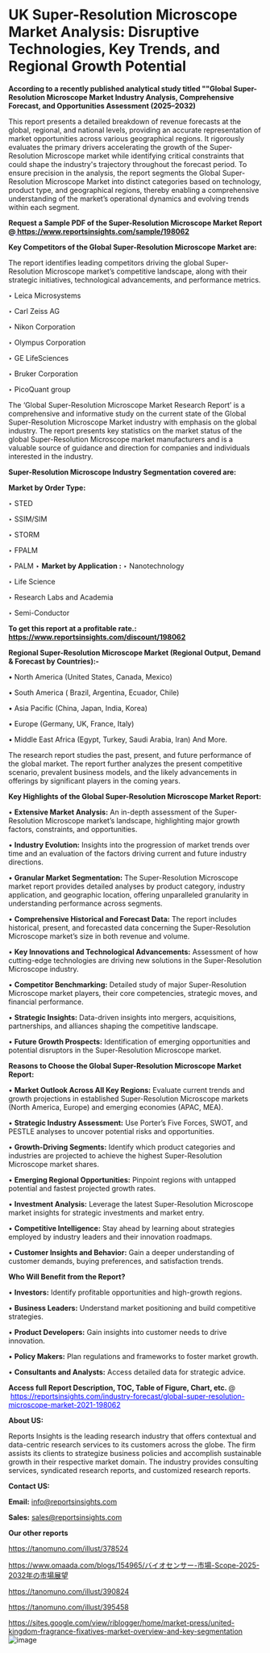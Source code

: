 # UK Super-Resolution Microscope Market Analysis: Disruptive Technologies, Key Trends, and Regional Growth Potential

<strong>According to a recently published analytical study titled ""Global Super-Resolution Microscope Market Industry Analysis, Comprehensive Forecast, and Opportunities Assessment (2025–2032)</strong>

This report presents a detailed breakdown of revenue forecasts at the global, regional, and national levels, providing an accurate representation of market opportunities across various geographical regions. It rigorously evaluates the primary drivers accelerating the growth of the Super-Resolution Microscope market while identifying critical constraints that could shape the industry's trajectory throughout the forecast period. To ensure precision in the analysis, the report segments the Global Super-Resolution Microscope Market into distinct categories based on technology, product type, and geographical regions, thereby enabling a comprehensive understanding of the market’s operational dynamics and evolving trends within each segment.

<strong>Request a Sample PDF of the Super-Resolution Microscope Market Report </strong><strong>@<a href=https://www.reportsinsights.com/sample/198062 style=color:#0000ff;> https://www.reportsinsights.com/sample/198062</a></strong></font>

<strong>Key Competitors of the Global Super-Resolution Microscope Market are:</strong>

The report identifies leading competitors driving the global Super-Resolution Microscope market’s competitive landscape, along with their strategic initiatives, technological advancements, and performance metrics.

‣ Leica Microsystems

‣ Carl Zeiss AG

‣ Nikon Corporation

‣ Olympus Corporation

‣ GE LifeSciences

‣ Bruker Corporation

‣ PicoQuant group

The ‘Global Super-Resolution Microscope Market Research Report’ is a comprehensive and informative study on the current state of the Global Super-Resolution Microscope Market industry with emphasis on the global industry. The report presents key statistics on the market status of the global Super-Resolution Microscope market manufacturers and is a valuable source of guidance and direction for companies and individuals interested in the industry.

<strong>Super-Resolution Microscope Industry Segmentation covered are:</strong>

<strong>Market by Order Type: </strong>

‣ STED

‣ SSIM/SIM

‣ STORM

‣ FPALM

‣ PALM
‣ 
<strong>Market by Application :</strong>
‣ Nanotechnology

‣ Life Science

‣ Research Labs and Academia

‣ Semi-Conductor

<strong>To get this report at a profitable rate.: <a href=https://www.reportsinsights.com/discount/198062 style=color:#0000ff;>https://www.reportsinsights.com/discount/198062</a></strong></font>

<strong>Regional Super-Resolution Microscope Market (Regional Output, Demand &amp; Forecast by Countries):-</strong>

• North America (United States, Canada, Mexico)

• South America ( Brazil, Argentina, Ecuador, Chile)

• Asia Pacific (China, Japan, India, Korea)

• Europe (Germany, UK, France, Italy)

• Middle East Africa (Egypt, Turkey, Saudi Arabia, Iran) And More.

The research report studies the past, present, and future performance of the global market. The report further analyzes the present competitive scenario, prevalent business models, and the likely advancements in offerings by significant players in the coming years.

<strong>Key Highlights of the Global Super-Resolution Microscope Market Report:</strong>

• <strong>Extensive Market Analysis:</strong> An in-depth assessment of the Super-Resolution Microscope market’s landscape, highlighting major growth factors, constraints, and opportunities.

• <strong>Industry Evolution:</strong> Insights into the progression of market trends over time and an evaluation of the factors driving current and future industry directions.

• <strong>Granular Market Segmentation:</strong> The Super-Resolution Microscope market report provides detailed analyses by product category, industry application, and geographic location, offering unparalleled granularity in understanding performance across segments.

• <strong>Comprehensive Historical and Forecast Data:</strong> The report includes historical, present, and forecasted data concerning the Super-Resolution Microscope market’s size in both revenue and volume.

• <strong>Key Innovations and Technological Advancements:</strong> Assessment of how cutting-edge technologies are driving new solutions in the Super-Resolution Microscope industry.

• <strong>Competitor Benchmarking:</strong> Detailed study of major Super-Resolution Microscope market players, their core competencies, strategic moves, and financial performance.

• <strong>Strategic Insights:</strong> Data-driven insights into mergers, acquisitions, partnerships, and alliances shaping the competitive landscape.

• <strong>Future Growth Prospects:</strong> Identification of emerging opportunities and potential disruptors in the Super-Resolution Microscope market.

<strong>Reasons to Choose the Global Super-Resolution Microscope Market Report:</strong>

• <strong>Market Outlook Across All Key Regions:</strong> Evaluate current trends and growth projections in established Super-Resolution Microscope markets (North America, Europe) and emerging economies (APAC, MEA).

• <strong>Strategic Industry Assessment:</strong> Use Porter’s Five Forces, SWOT, and PESTLE analyses to uncover potential risks and opportunities.

• <strong>Growth-Driving Segments:</strong> Identify which product categories and industries are projected to achieve the highest Super-Resolution Microscope market shares.

• <strong>Emerging Regional Opportunities:</strong> Pinpoint regions with untapped potential and fastest projected growth rates.

• <strong>Investment Analysis:</strong> Leverage the latest Super-Resolution Microscope market insights for strategic investments and market entry.

• <strong>Competitive Intelligence:</strong> Stay ahead by learning about strategies employed by industry leaders and their innovation roadmaps.

• <strong>Customer Insights and Behavior:</strong> Gain a deeper understanding of customer demands, buying preferences, and satisfaction trends.

<strong>Who Will Benefit from the Report?</strong>

• <strong>Investors:</strong> Identify profitable opportunities and high-growth regions.

• <strong>Business Leaders:</strong> Understand market positioning and build competitive strategies.

• <strong>Product Developers:</strong> Gain insights into customer needs to drive innovation.

• <strong>Policy Makers:</strong> Plan regulations and frameworks to foster market growth.

• <strong>Consultants and Analysts:</strong> Access detailed data for strategic advice.
</ul>
<strong>Access full Report Description, TOC, Table of Figure, Chart, etc. </strong>@  <a href=https://reportsinsights.com/industry-forecast/global-super-resolution-microscope-market-2021-198062 style=color:#0000ff;>https://reportsinsights.com/industry-forecast/global-super-resolution-microscope-market-2021-198062</a></font>

<strong><strong>About US</strong>:</strong>

Reports Insights is the leading research industry that offers contextual and data-centric research services to its customers across the globe. The firm assists its clients to strategize business policies and accomplish sustainable growth in their respective market domain. The industry provides consulting services, syndicated research reports, and customized research reports.

<strong>Contact US:</strong>

<p class=""""><b>Email:</b> <a href=mailto:info@reportsinsights.com>info@reportsinsights.com</a></p>
<p class=""""><b>Sales:</b> <a href=mailto:sales@reportsinsights.com>sales@reportsinsights.com</a></p>

<strong>Our other reports</strong>

<a href=https://tanomuno.com/illust/378524>https://tanomuno.com/illust/378524</a>

<a href=https://www.omaada.com/blogs/154965/バイオセンサー-市場-Scope-2025-2032年の市場展望>https://www.omaada.com/blogs/154965/バイオセンサー-市場-Scope-2025-2032年の市場展望</a>

<a href=https://tanomuno.com/illust/390824>https://tanomuno.com/illust/390824</a>

<a href=https://tanomuno.com/illust/395458>https://tanomuno.com/illust/395458</a>

<a href=https://sites.google.com/view/riblogger/home/market-press/united-kingdom-fragrance-fixatives-market-overview-and-key-segmentation>https://sites.google.com/view/riblogger/home/market-press/united-kingdom-fragrance-fixatives-market-overview-and-key-segmentation</a>
![image](https://github.com/user-attachments/assets/d14d2221-1c50-4163-932a-d8747d2c5fc3)
